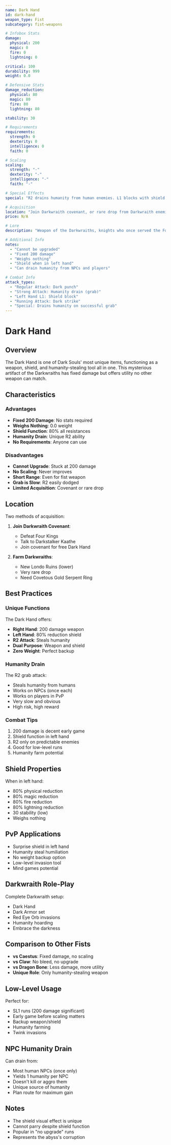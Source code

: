 ```yaml
---
name: Dark Hand
id: dark-hand
weapon_type: Fist
subcategory: fist-weapons

# Infobox Stats
damage:
  physical: 200
  magic: 0
  fire: 0
  lightning: 0

critical: 100
durability: 999
weight: 0.0

# Defensive Stats  
damage_reduction:
  physical: 80
  magic: 80
  fire: 80
  lightning: 80

stability: 30

# Requirements
requirements:
  strength: 0
  dexterity: 0
  intelligence: 0
  faith: 0

# Scaling
scaling:
  strength: "-"
  dexterity: "-"
  intelligence: "-"
  faith: "-"

# Special Effects
special: "R2 drains humanity from human enemies. L1 blocks with shield properties."

# Acquisition
location: "Join Darkwraith covenant, or rare drop from Darkwraith enemies."
price: N/A

# Lore
description: "Weapon of the Darkwraiths, knights who once served the Four Kings. Can steal humanity with its R2 attack."

# Additional Info
notes:
  - "Cannot be upgraded"
  - "Fixed 200 damage"
  - "Weighs nothing"
  - "Shield when in left hand"
  - "Can drain humanity from NPCs and players"

# Combat Info
attack_types:
  - "Regular Attack: Dark punch"
  - "Strong Attack: Humanity drain (grab)"
  - "Left Hand L1: Shield block"
  - "Running Attack: Dark strike"
  - "Special: Drains humanity on successful grab"
---
```


# Dark Hand

## Overview
The Dark Hand is one of Dark Souls' most unique items, functioning as a weapon, shield, and humanity-stealing tool all in one. This mysterious artifact of the Darkwraiths has fixed damage but offers utility no other weapon can match.

## Characteristics

### Advantages
- **Fixed 200 Damage**: No stats required
- **Weighs Nothing**: 0.0 weight
- **Shield Function**: 80% all resistances
- **Humanity Drain**: Unique R2 ability
- **No Requirements**: Anyone can use

### Disadvantages
- **Cannot Upgrade**: Stuck at 200 damage
- **No Scaling**: Never improves
- **Short Range**: Even for fist weapon
- **Grab is Slow**: R2 easily dodged
- **Limited Acquisition**: Covenant or rare drop

## Location
Two methods of acquisition:
1. **Join Darkwraith Covenant**:
   - Defeat Four Kings
   - Talk to Darkstalker Kaathe
   - Join covenant for free Dark Hand
   
2. **Farm Darkwraiths**:
   - New Londo Ruins (lower)
   - Very rare drop
   - Need Covetous Gold Serpent Ring

## Best Practices

### Unique Functions
The Dark Hand offers:
- **Right Hand**: 200 damage weapon
- **Left Hand**: 80% reduction shield
- **R2 Attack**: Steals humanity
- **Dual Purpose**: Weapon and shield
- **Zero Weight**: Perfect backup

### Humanity Drain
The R2 grab attack:
- Steals humanity from humans
- Works on NPCs (once each)
- Works on players in PvP
- Very slow and obvious
- High risk, high reward

### Combat Tips
1. 200 damage is decent early game
2. Shield function in left hand
3. R2 only on predictable enemies
4. Good for low-level runs
5. Humanity farm potential

## Shield Properties
When in left hand:
- 80% physical reduction
- 80% magic reduction
- 80% fire reduction  
- 80% lightning reduction
- 30 stability (low)
- Weighs nothing

## PvP Applications
- Surprise shield in left hand
- Humanity steal humiliation
- No weight backup option
- Low-level invasion tool
- Mind games potential

## Darkwraith Role-Play
Complete Darkwraith setup:
- Dark Hand
- Dark Armor set
- Red Eye Orb invasions
- Humanity hoarding
- Embrace the darkness

## Comparison to Other Fists
- **vs Caestus**: Fixed damage, no scaling
- **vs Claw**: No bleed, no upgrade
- **vs Dragon Bone**: Less damage, more utility
- **Unique Role**: Only humanity-stealing weapon

## Low-Level Usage
Perfect for:
- SL1 runs (200 damage significant)
- Early game before scaling matters
- Backup weapon/shield
- Humanity farming
- Twink invasions

## NPC Humanity Drain
Can drain from:
- Most human NPCs (once only)
- Yields 1 humanity per NPC
- Doesn't kill or aggro them
- Unique source of humanity
- Plan route for maximum gain

## Notes
- The shield visual effect is unique
- Cannot parry despite shield function
- Popular in "no upgrade" runs
- Represents the abyss's corruption